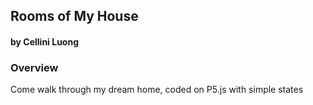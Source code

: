 ## Rooms of My House
#### by Cellini Luong


### Overview
Come walk through my dream home, coded on P5.js with simple states

